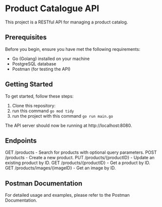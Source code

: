 # Product Catalogue API

This project is a RESTful API for managing a product catalog.

## Prerequisites

Before you begin, ensure you have met the following requirements:

- Go (Golang) installed on your machine
- PostgreSQL database
- Postman (for testing the API)

## Getting Started

To get started, follow these steps:

1. Clone this repository:
2. run this command
   `go mod tidy`
3. run the project with this command
   `go run main.go`

The API server should now be running at http://localhost:8080.

## Endpoints

GET /products - Search for products with optional query parameters.
POST /products - Create a new product.
PUT /products/{productID} - Update an existing product by ID.
GET /products/{productID} - Get a product by ID.
GET /products/images/{imageID} - Get an image by ID.

## Postman Documentation

For detailed usage and examples, please refer to the Postman Documentation.
